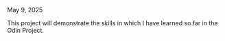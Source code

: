 May 9, 2025

This project will demonstrate the skills in which I have learned so far in the Odin Project.
